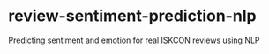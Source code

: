 # review-sentiment-prediction-nlp
Predicting sentiment and emotion for real ISKCON reviews using NLP 
